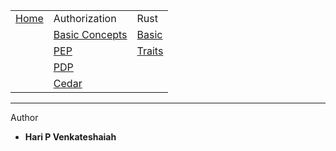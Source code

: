 
|   |   |   |
|---|---|---|
|[Home](./README.md) | Authorization | Rust |  
|   |  [Basic Concepts](./books/authz.md) | [Basic](./books/rust/basic.md) |   
|   | [PEP]()  | [Traits](./books/rust/trait.md)   |
|   | [PDP]()  |   |
|   |  [Cedar](./books/cedar.md)   |  |

  
  
 
  
----
Author
* **Hari P Venkateshaiah** 
